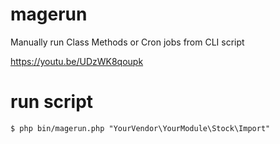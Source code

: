 # magerun
Manually run Class Methods or Cron jobs from CLI script

https://youtu.be/UDzWK8qoupk

# run script
`$ php bin/magerun.php "YourVendor\YourModule\Stock\Import"`
